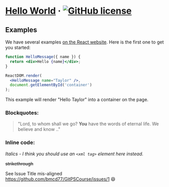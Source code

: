 # [Hello World](https://reactjs.org/) &middot; [![GitHub license](https://img.shields.io/badge/license-MIT-blue.svg)](https://github.com/bmcd77/GitPSCourse/blob/master/LICENSE)


## Examples

We have several examples [on the React website](https://reactjs.org/). Here is the first one to get you started:

```jsx
function HelloMessage({ name }) {
  return <div>Hello {name}</div>;
}

ReactDOM.render(
  <HelloMessage name="Taylor" />,
  document.getElementById('container')
);
```

This example will render "Hello Taylor" into a container on the page.

### Blockquotes:

> "Lord, to whom shall we go? 
> **You** have the words of eternal life. We believe and know .."

### Inline code:

*Italics - I think you should use an*
*`<xml tag>` element here instead.*

~~strikethrough~~

See Issue Title mis-aligned https://github.com/bmcd77/GitPSCourse/issues/1 :smile:

